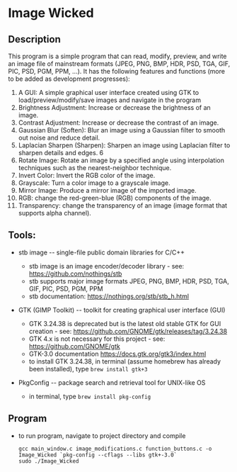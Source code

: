 # Image Wicked
## Description
This program is a simple program that can read, modify, preview, and write an image file of mainstream formats
(JPEG, PNG, BMP, HDR, PSD, TGA, GIF, PIC, PSD, PGM, PPM, ...). It has the following features and functions (more to be added as
development progresses):
1. A GUI: A simple graphical user interface created using GTK to load/preview/modify/save images and navigate in the program
2. Brightness Adjustment: Increase or decrease the brightness of an image.
3. Contrast Adjustment: Increase or decrease the contrast of an image.
4. Gaussian Blur (Soften): Blur an image using a Gaussian filter to smooth out noise and
reduce detail.
5. Laplacian Sharpen (Sharpen): Sharpen an image using Laplacian filter to sharpen details and edges. 6
6. Rotate Image: Rotate an image by a specified angle using interpolation techniques such as
the nearest-neighbor technique.
7. Invert Color: Invert the RGB color of the image.
8. Grayscale: Turn a color image to a grayscale image.
9. Mirror Image: Produce a mirror image of the imported image.
10. RGB: change the red-green-blue (RGB) components of the image.
11. Transparency: change the transparency of an image (image format that supports alpha channel).

## Tools:
- stb image -- single-file public domain libraries for C/C++
  - stb image is an image encoder/decoder library - see: https://github.com/nothings/stb
  - stb supports major image formats JPEG, PNG, BMP, HDR, PSD, TGA, GIF, PIC, PSD, PGM, PPM
  - stb documentation: https://nothings.org/stb/stb_h.html


- GTK (GIMP Toolkit) -- toolkit for creating graphical user interface (GUI)
  - GTK 3.24.38 is deprecated but is the latest old stable GTK for GUI creation -
    see: https://github.com/GNOME/gtk/releases/tag/3.24.38
  - GTK 4.x is not necessary for this project - see: https://github.com/GNOME/gtk
  - GTK-3.0 documentation https://docs.gtk.org/gtk3/index.html
  - to install GTK 3.24.38, in terminal (assume homebrew has already been installed), type `brew install gtk+3`


- PkgConfig -- package search and retrieval tool for UNIX-like OS
  - in terminal, type `brew install pkg-config`

## Program
- to run program, navigate to project directory and compile
  ```
  gcc main_window.c image_modifications.c function_buttons.c -o Image_Wicked `pkg-config --cflags --libs gtk+-3.0`
  sudo ./Image_Wicked
  ```

